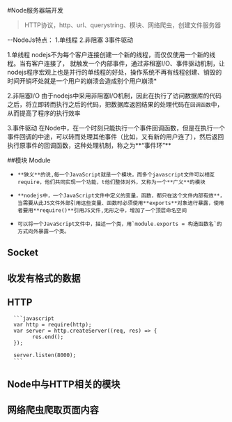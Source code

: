 #Node服务器端开发

> HTTP协议，http、url、querystring、模块、网络爬虫，创建文件服务器

--NodeJs特点：
     1.单线程          2.非阻塞             3事件驱动

1.单线程
nodejs不为每个客户连接创建一个新的线程，而仅仅使用一个新的线程。当有客户连接了，  就触发一个内部事件，通过非租塞I/O、事件驱动机制，让nodejs程序宏观上也是并行的单线程的好处，操作系统不再有线程创建、销毁的时间开销坏处就是一个用户的崩溃会造成别个用户崩溃*

2.非阻塞I/O
由于nodejs中采用非阻塞I/O机制，因此在执行了访问数据库的代码之后，将立即转而执行之后的代码，把数据库返回结果的处理代码在`回调函数`中，从而提高了程序的执行效率  

3.事件驱动
在Node中，在一个时刻只能执行一个事件回调函数，但是在执行一个事件回调的中途，可以转而处理其他事件（比如，又有新的用户连了），然后返回执行原事件的回调函数，这种处理机制，称之为**“事件环”**

##模块 Module

*     **狭义**的说,每一个JavaScript就是一个模块，而多个javascript文件可以相互require，他们共同实现一个功能，t他们整体对外，又称为一个**广义**的模块

*     **nodejs中，一个JavaScript文件中定义的变量，函数，都只在这个文件内部有效**，当需要从此JS文件外部引用这些变量、函数时必须使用**exports**对象进行暴露，使用者要用**require()**引用JS文件,无形之中，增加了一个顶层命名空间

*     可以将一个JavaScript文件中，描述一个类，用`module.exports = 构造函数名`的方式向外暴露一个类。

## Socket

## 收发有格式的数据


## HTTP

      ```javascript
      var http = require(http);
      var server = http.createServer((req, res) => {
            res.end();
      });
    
      server.listen(8000);
      ```

## Node中与HTTP相关的模块



## 网络爬虫爬取页面内容